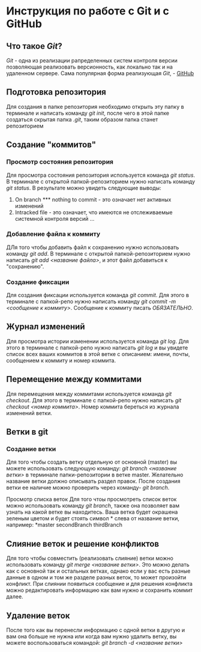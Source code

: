 # Инструкция по работе с Git и с GitHub

## Что такое *Git*?
*Git* - одна из реализации рапределенных систем контроля версии позволяющая реализовать версионность, как локально так и на удаленном сервере. Сама популярная форма реализующая *Git*, - [GitHub](https://github.com/)

## Подготовка репозитория
Для создания в папке репозитория необходимо открыть эту папку в терминале и написать команду *git init*, после чего в этой папке создаться скрытая папка *.git*, таким образом папка станет репозиторием


## Создание "коммитов"

### Просмотр состояния репозитория 
Для просмотра состояния репозитория используется команда *git status*. В терминале с открытой папкой-репозиторием нужно написать команду *git status*. В результате можно увидеть следующие выводы:
1. On branch *** nothing to commit - это означает нет активных изменений
2. Intracked file - это означает, что имеются не отслеживаемые системной контроля версий
...

### Добавление файла к коммиту
ДЛя того чтобы добавить файл к сохранению нужно использовать команду *git add*. В терминале с открытой папкой-репозиторием нужно написать *git add <название файла>*, и этот файл добавиться к "сохранению". 

### Создание фиксации
 Для создания фиксации используется команда *git commit*. Для этого в терминале с папкой-репо нужно написать команду *git commit -m <сообщение к коммиту>*. Сообщение к коммиту писать *ОБЯЗАТЕЛЬНО*.



## Журнал изменений 
Для просмотра истории изменении используется команда *git log*. Для этого в терминале с папкой-репо нужно написать *git log* и вы увидете список всех ваших коммитов в этой ветке с описанием: имени, почты, сообщением к коммиту и номер коммита.

## Перемещение между коммитами
Для перемещения между коммитами используется команда *git checkout*. Для этого в терминале с папкой-репо нужно написать *git checkout <номер коммита>*. Номер коммита береться из журнала изменений ветки.

## Ветки в git
### Создание ветки
Для того чтобы создать ветку отдельную от основной (master) вы можете использовать следующую команду:  *git branch <название ветки>* в терминале папки-репозитории в ветке master. Желательно название ветки должно описывать раздел правок. После создания ветки ее наличие можно проверить через команду- *git branch*.

Просмотр списка веток
Для того чтоы просмотреть список веток можно использовать команду *git branch*, также она позволяет вам узнать на какой ветке вы находитесь. Ваша ветка будет окрашена зеленым цветом и будет стоять символ * слева от название ветки, 
например: 
*master
secondBranch
thirdBranch

## Слияние веток и решение конфликтов 
 Для того чтобы совместить (реализовать слияние) ветки можно использовать команду *git merge <название ветки>*. Это можно делать как с основной так и остальных ветках, однако если у вас есть разные данные в одном и том же разделе разных веток, то может произойти конфликт. При слиянии появиться сообщение и для решения конфликта можно редактировать информацию как вам нужно и сохранить коммит далее.

## Удаление веток
 После того как вы перенесли информацию с одной ветки в другую и вам она больше не нужна или когда вам нужно удалить ветку, вы можете воспользоваться командой: *git branch -d <название ветки>*

